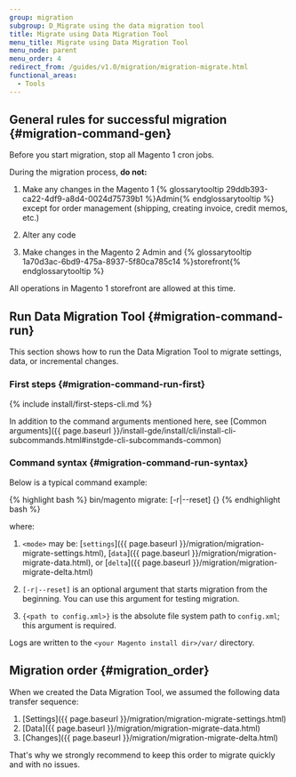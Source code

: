 ```yaml
---
group: migration
subgroup: D_Migrate using the data migration tool
title: Migrate using Data Migration Tool
menu_title: Migrate using Data Migration Tool
menu_node: parent
menu_order: 4
redirect_from: /guides/v1.0/migration/migration-migrate.html
functional_areas:
  - Tools
---
```


## General rules for successful migration {#migration-command-gen}

Before you start migration, stop all Magento 1 cron jobs.

During the migration process, **do not:**

1. Make any changes in the Magento 1 {% glossarytooltip 29ddb393-ca22-4df9-a8d4-0024d75739b1 %}Admin{% endglossarytooltip %} except for order management (shipping, creating invoice, credit memos, etc.)

2. Alter any code

3. Make changes in the Magento 2 Admin and {% glossarytooltip 1a70d3ac-6bd9-475a-8937-5f80ca785c14 %}storefront{% endglossarytooltip %}

<div class="bs-callout bs-callout-tip" markdown="1">
  <p>All operations in Magento 1 storefront are allowed at this time.</p>
</div>

## Run Data Migration Tool {#migration-command-run}

This section shows how to run the Data Migration Tool to migrate settings, data, or incremental changes.

### First steps {#migration-command-run-first}

{% include install/first-steps-cli.md %}

In addition to the command arguments mentioned here, see [Common arguments]({{ page.baseurl }}/install-gde/install/cli/install-cli-subcommands.html#instgde-cli-subcommands-common)

### Command syntax {#migration-command-run-syntax}

Below is a typical command example:

{% highlight bash %}
bin/magento migrate:<mode> [-r|--reset] {<path to config.xml>}
{% endhighlight bash %}

where:

1. `<mode>` may be: [`settings`]({{ page.baseurl }}/migration/migration-migrate-settings.html), [`data`]({{ page.baseurl }}/migration/migration-migrate-data.html), or [`delta`]({{ page.baseurl }}/migration/migration-migrate-delta.html)

2. `[-r|--reset]` is an optional argument that starts migration from the beginning. You can use this argument for testing migration.

3. `{<path to config.xml>}` is the absolute file system path to `config.xml`; this argument is required.

<div class="bs-callout bs-callout-info" markdown="1">
<span class="glyphicon-class">
  <p>Logs are written to the <code>&lt;your Magento install dir>/var/</code> directory.</p></span>
</div>

## Migration order {#migration_order}

When we created the Data Migration Tool, we assumed the following data transfer sequence:

1.	[Settings]({{ page.baseurl }}/migration/migration-migrate-settings.html)
2.	[Data]({{ page.baseurl }}/migration/migration-migrate-data.html)
3.	[Changes]({{ page.baseurl }}/migration/migration-migrate-delta.html)

That's why we strongly recommend to keep this order to migrate quickly and with no issues.
